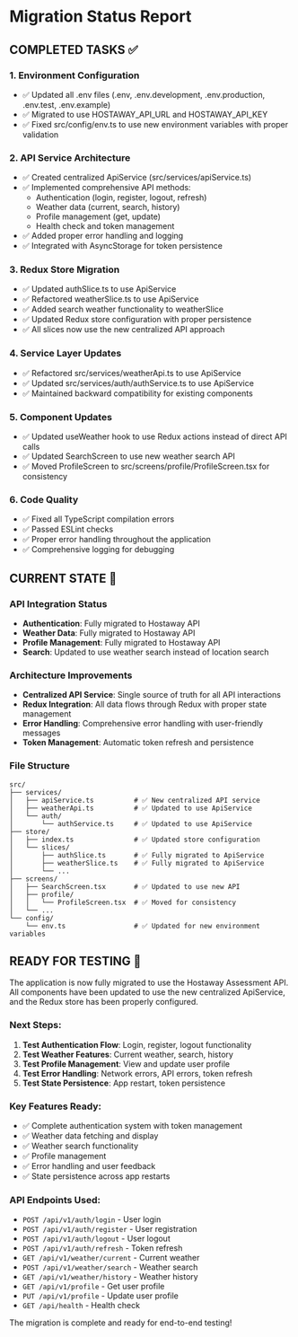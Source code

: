 # Migration Status Report

## COMPLETED TASKS ✅

### 1. Environment Configuration

- ✅ Updated all .env files (.env, .env.development, .env.production, .env.test, .env.example)
- ✅ Migrated to use HOSTAWAY_API_URL and HOSTAWAY_API_KEY
- ✅ Fixed src/config/env.ts to use new environment variables with proper validation

### 2. API Service Architecture

- ✅ Created centralized ApiService (src/services/apiService.ts)
- ✅ Implemented comprehensive API methods:
  - Authentication (login, register, logout, refresh)
  - Weather data (current, search, history)
  - Profile management (get, update)
  - Health check and token management
- ✅ Added proper error handling and logging
- ✅ Integrated with AsyncStorage for token persistence

### 3. Redux Store Migration

- ✅ Updated authSlice.ts to use ApiService
- ✅ Refactored weatherSlice.ts to use ApiService
- ✅ Added search weather functionality to weatherSlice
- ✅ Updated Redux store configuration with proper persistence
- ✅ All slices now use the new centralized API approach

### 4. Service Layer Updates

- ✅ Refactored src/services/weatherApi.ts to use ApiService
- ✅ Updated src/services/auth/authService.ts to use ApiService
- ✅ Maintained backward compatibility for existing components

### 5. Component Updates

- ✅ Updated useWeather hook to use Redux actions instead of direct API calls
- ✅ Updated SearchScreen to use new weather search API
- ✅ Moved ProfileScreen to src/screens/profile/ProfileScreen.tsx for consistency

### 6. Code Quality

- ✅ Fixed all TypeScript compilation errors
- ✅ Passed ESLint checks
- ✅ Proper error handling throughout the application
- ✅ Comprehensive logging for debugging

## CURRENT STATE 🚀

### API Integration Status

- **Authentication**: Fully migrated to Hostaway API
- **Weather Data**: Fully migrated to Hostaway API
- **Profile Management**: Fully migrated to Hostaway API
- **Search**: Updated to use weather search instead of location search

### Architecture Improvements

- **Centralized API Service**: Single source of truth for all API interactions
- **Redux Integration**: All data flows through Redux with proper state management
- **Error Handling**: Comprehensive error handling with user-friendly messages
- **Token Management**: Automatic token refresh and persistence

### File Structure

```
src/
├── services/
│   ├── apiService.ts          # ✅ New centralized API service
│   ├── weatherApi.ts          # ✅ Updated to use ApiService
│   └── auth/
│       └── authService.ts     # ✅ Updated to use ApiService
├── store/
│   ├── index.ts               # ✅ Updated store configuration
│   └── slices/
│       ├── authSlice.ts       # ✅ Fully migrated to ApiService
│       ├── weatherSlice.ts    # ✅ Fully migrated to ApiService
│       └── ...
├── screens/
│   ├── SearchScreen.tsx       # ✅ Updated to use new API
│   ├── profile/
│   │   └── ProfileScreen.tsx  # ✅ Moved for consistency
│   └── ...
└── config/
    └── env.ts                 # ✅ Updated for new environment variables
```

## READY FOR TESTING 🧪

The application is now fully migrated to use the Hostaway Assessment API. All components have been updated to use the new centralized ApiService, and the Redux store has been properly configured.

### Next Steps:

1. **Test Authentication Flow**: Login, register, logout functionality
2. **Test Weather Features**: Current weather, search, history
3. **Test Profile Management**: View and update user profile
4. **Test Error Handling**: Network errors, API errors, token refresh
5. **Test State Persistence**: App restart, token persistence

### Key Features Ready:

- ✅ Complete authentication system with token management
- ✅ Weather data fetching and display
- ✅ Weather search functionality
- ✅ Profile management
- ✅ Error handling and user feedback
- ✅ State persistence across app restarts

### API Endpoints Used:

- `POST /api/v1/auth/login` - User login
- `POST /api/v1/auth/register` - User registration
- `POST /api/v1/auth/logout` - User logout
- `POST /api/v1/auth/refresh` - Token refresh
- `GET /api/v1/weather/current` - Current weather
- `POST /api/v1/weather/search` - Weather search
- `GET /api/v1/weather/history` - Weather history
- `GET /api/v1/profile` - Get user profile
- `PUT /api/v1/profile` - Update user profile
- `GET /api/health` - Health check

The migration is complete and ready for end-to-end testing!
